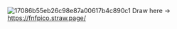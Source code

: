 ![17086b55eb26c98e87a00617b4c890c1](https://github.com/user-attachments/assets/639d5904-5aeb-41c8-8e20-04474a62416b)
Draw here -> https://fnfpico.straw.page/

